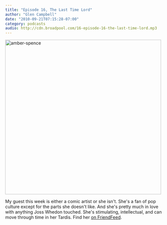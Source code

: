 ```yaml
---
title: "Episode 16, The Last Time Lord"
author: "Glen Campbell"
date: "2010-09-21T07:15:28-07:00"
category: podcasts
audio: http://cdn.broadpool.com/16-episode-16-the-last-time-lord.mp3
---
```


<a href="http://www.flickr.com/photos/gecampbell/8586914908/" title="amber-spence by gecampbell, on Flickr"><img src="http://farm9.staticflickr.com/8251/8586914908_8f110bdee6.jpg" width="500" height="497" alt="amber-spence"></a>

My guest this week is either a comic artist or she isn't. She's a fan of pop culture except for the parts she doesn't like. And she's pretty much in love with anything Joss Whedon touched. She's stimulating, intellectual, and can move through time in her Tardis. Find her [on FriendFeed](http://friendfeed.com/amberspence).
